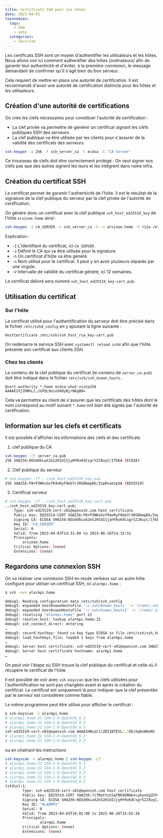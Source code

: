 ```yaml
---
title: Certificats SSH pour les hôtes
date: 2023-04-03
taxonomies:
  tags:
    - SSH
    - note
  categories:
    - Sécurité
---
```


Les certificats SSH sont un moyen d'authentifier les utilisateurs et les hôtes.
Nous allons voir ici comment authentifier des hôtes (ordinateurs) afin de garantir
leur authenticité et d'éviter, à la première connexion, le message demandant de
confirmer qu'il s'agit bien du bon serveur.

Cela requiert de mettre en place une autorité de certification. Il est recommandé
d'avoir une autorité de certification distincte pour les hôtes et les utilisateurs.

## Création d'une autorité de certifications

On crée les clefs nécessaires pour constituer l'autorité de certification :

* La clef privée va permettre de générer un certificat signant les clefs publiques
SSH des serveurs.
* La clef publique va être utilisée par les clients pour s'assurer de la validité
des certificats des serveurs.

```bash
ssh-keygen -a 256 -f ssh_server_ca -t ecdsa -C "CA Server"
```

Ce trousseau de clefs doit être correctement protégé : On veut signer nos clefs 
pas que des autres signent les leurs et les intègrent dans notre infra.

## Création du certificat SSH

Le certificat permet de garantir l'authenticité de l'hôte. Il est le résultat de
la signature de la clef publique du serveur par la clef privée de l'autorité de
certification.

On génère donc un certificat avec la clef publique `ssh_host_ed25519_key` de
l'hôte `arsinoe.home` ainsi :

```bash
ssh-keygen -I CA_SERVER -s ssh_server_ca -h -n arsinoe.home -V +12w /etc/ssh/ssh_host_ed25519_key.pub
```

Explication :

* `-I` L'identifiant du certificat, ici `CA_SERVER`.
* `-s` Définit le CA qui va être utilisée pour la signature.
* `-h` Un certificat d'hôte va être généré.
* `-n` Nom utilisé pour le certificat. Il peut y en avoir plusieurs séparés par
une virgule.
* `-V` Intervalle de validité du certificat généré, ici 12 semaines.

Le certificat délivré sera nommé `ssh_host_ed25519_key-cert.pub`.

## Utilisation du certificat

### Sur l'hôte

Le certificat utilisé pour l'authentification du serveur doit être précisé dans
le fichier `/etc/sshd_config` en y ajoutant la ligne suivante :

```
HostCertificate /etc/ssh/ssh_host_rsa_key-cert.pub
```

On redémarre le service SSH avec `systemctl reload sshd` afin que l'hôte présente
son certificat aux clients SSH.

### Chez les clients

Le contenu de la clef publique du certificat (le contenu de `server_ca.pub`) doit
être indiqué dans le fichier `/etc/ssh/ssh_known_hosts`.

```
@cert-authority *.home ecdsa-sha2-nistp256 AAAAE2VjZHNhL[…]oPQL9oioSHOyBjrN6gB0=
```

Cela va permettre au client de s'assurer que les certificats des hôtes dont le
nom correspond au motif suivant `*.home` ont bien été signés par l'autorité de
certification.

## Information sur les clefs et certificats

Il est possible d'afficher les informations des clefs et des certificats

1) clef publique du CA

```bash
ssh-keygen -lf server_ca.pub
256 SHA256:6EGddkLwX2eS2H1UI1jyHYRxK4CsgrSZJ8uyC/IfbbA (ECDSA)
```

2) Clef publique du serveur

```bash
# ssh-keygen -lf ../ssh_host_ed25519_key.pub
256 SHA256:P8+P3NKsGxfR4oRyF0eb7r30SNGmpDk/InpRxaetpSA (ED25519)
```

2) Certificat serveur

```bash
# ssh-keygen -Lf ../ssh_host_ed25519_key-cert.pub
../ssh_host_ed25519_key-cert.pub:
	Type: ssh-ed25519-cert-v01@openssh.com host certificate
	Public key: ED25519-CERT SHA256:P8+P3NKsGxfR4oRyF0eb7r30SNGmpDk/InpRxaetpSA
	Signing CA: ECDSA SHA256:6EGddkLwX2eS2H1UI1jyHYRxK4CsgrSZJ8uyC/IfbbA (using ecdsa-sha2-nistp256)
	Key ID: "CA_SERVER"
	Serial: 0
	Valid: from 2023-04-03T14:31:00 to 2023-06-26T14:32:51
	Principals: 
		arsinoe.home
	Critical Options: (none)
	Extensions: (none)
```

## Regardons une connexion SSH

On va réaliser une connexion SSH en mode verbeux sur un autre hôte configuré pour
utiliser un certificat SSH, ici `alarmpi.home` : 

```bash
$ ssh -vvv alarmpi.home

debug1: Reading configuration data /etc/ssh/ssh_config
debug3: expanded UserKnownHostsFile '~/.ssh/known_hosts' -> '/root/.ssh/known_hosts'
debug3: expanded UserKnownHostsFile '~/.ssh/known_hosts2' -> '/root/.ssh/known_hosts2'
debug2: resolving "alarmpi.home" port 22
debug3: resolve_host: lookup alarmpi.home:22
debug3: ssh_connect_direct: entering
…
debug3: record_hostkey: found ca key type ECDSA in file /etc/ssh/ssh_known_hosts:2
debug3: load_hostkeys_file: loaded 1 keys from alarmpi.home
…
debug1: Server host certificate: ssh-ed25519-cert-v01@openssh.com SHA256:7ifMatYuCGqfNE9ON9m+cy6yoVgZUYsBFg3VGPdUHPw, serial 0 ID "ALARMPI" CA ecdsa-sha2-nistp256 SHA256:6EGddkLwX2eS2H1UI1jyHYRxK4CsgrSZJ8uyC/IfbbA valid from 2023-04-03T16:02:00 to 2023-06-26T16:03:36
debug2: Server host certificate hostname: alarmpi.home
…
```

On peut voir l'étape où SSH trouve la clef publique du certificat et celle où il
récupère le certificat de l'hôte

Il est possible de voir avec `ssh-keyscan` que les clefs utilisées pour
l'authentification ne sont pas changées avant et après la création du certificat.
Le certificat est uniquement là pour indiquer que la clef présentée par le serveur
est considérée comme fiable.

Le même programme peut être utilisé pour afficher le certificat :

```bash
$ ssh-keyscan -c alarmpi.home
# alarmpi.home:22 SSH-2.0-OpenSSH_9.3
# alarmpi.home:22 SSH-2.0-OpenSSH_9.3
# alarmpi.home:22 SSH-2.0-OpenSSH_9.3
ssh-ed25519-cert-v01@openssh.com AAAAIHNzaC1lZDI1NTE5L[…]6Ec5qRxW9oM1
# alarmpi.home:22 SSH-2.0-OpenSSH_9.3
# alarmpi.home:22 SSH-2.0-OpenSSH_9.3
```

ou en chaînant les instructions 

```bash
ssh-keyscan -c alarmpi.home | ssh-keygen -Lf -
# alarmpi.home:22 SSH-2.0-OpenSSH_9.3
# alarmpi.home:22 SSH-2.0-OpenSSH_9.3
# alarmpi.home:22 SSH-2.0-OpenSSH_9.3
# alarmpi.home:22 SSH-2.0-OpenSSH_9.3
# alarmpi.home:22 SSH-2.0-OpenSSH_9.3
(stdin):1:
        Type: ssh-ed25519-cert-v01@openssh.com host certificate
        Public key: ED25519-CERT SHA256:7ifMatYuCGqfNE9ON9m+cy6yoVgZUYsBFg3VGPdUHPw
        Signing CA: ECDSA SHA256:6EGddkLwX2eS2H1UI1jyHYRxK4CsgrSZJ8uyC/IfbbA (using ecdsa-sha2-nistp256)
        Key ID: "ALARMPI"
        Serial: 0
        Valid: from 2023-04-03T16:02:00 to 2023-06-26T16:03:36
        Principals: 
                alarmpi.home
        Critical Options: (none)
        Extensions: (none)

```
